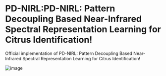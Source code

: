 # PD-NIRL:PD-NIRL: Pattern Decoupling Based Near-Infrared Spectral Representation Learning for Citrus Identification!

Official implementation of PD-NIRL: Pattern Decoupling Based Near-Infrared Spectral Representation Learning for Citrus Identification!


![image](https://github.com/user-attachments/assets/5fc9c248-cf92-4125-abd4-de2427996ca5)
